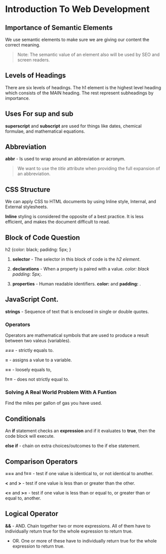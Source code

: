 # Introduction To Web Development

## Importance of Semantic Elements

We use semantic elements to make sure we are giving our content the correct meaning.

> Note: The semantic value of an element also will be used by SEO and screen readers.

## Levels of Headings

There are six levels of headings. The h1 element is the highest level heading which consists of the MAIN heading. The rest represent subheadings by importance.

## Uses For sup and sub

**superscript** and **subscript** are used for things like dates, chemical formulae, and mathematical equations.

## Abbreviation

**abbr** - Is used to wrap around an abbreviation or acronym.

> We want to use the *title* attribute when providing the full expansion of an abbreviation.

## CSS Structure

We can apply CSS to HTML documents by using Inline style, Internal, and External stylesheets.

**Inline** styling is considered the opposite of a best practice. It is less efficient, and makes the document difficult to read.

## Block of Code Question

h2 {color: black;
    padidng: 5px;
}

1. **selector** - The selector in this block of code is the *h2 element*.

2. **declarations** - When a property is paired with a value. *color: black padding: 5px;*.

3. **properties** - Human readable identifiers. **color:** and **padding:** .

## JavaScript Cont.

**strings** - Sequence of text that is enclosed in single or double quotes.

### Operators

Operators are mathematical symbols that are used to produce a result between two valeus (variables).

***===*** - strictly equals to.

**=** - assigns a value to a variable.

**==** - loosely equals to,

**!==** - does not strictly equal to.

### Solving A Real World Problem With A Funtion

Find the miles per gallon of gas you have used.

## Conditionals

An **if** statement checks an **expression** and if it evaluates to **true**, then the code block will execute.

**else if** - chain on extra choices/outcomes to the if else statement.

## Comparison Operators

**===** and **!==** - test if one value is identical to, or not identical to another.

**<** and **>** - test if one value is less than or greater than the other.

**<=** and **>=** - test if one value is less than or equal to, or greater than or equal to, another.

## Logical Operator

**&&** - AND. Chain together two or more expressions. All of them have to individually return true for the whole expression to return true.

- OR. One or more of these have to individually return true for the whole expression to return true.